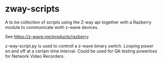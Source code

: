 # zway-scripts
A to be collection of scripts using the Z-way api together with a Razberry module to communicate woth z-wave devices. 

See https://z-wave.me/products/razberry

z-way-script.py is used to controll a z-wave binary switch. Looping power on and off at a certain time interval. Could be used for QA testing powerloss for Network Video Recorders.

